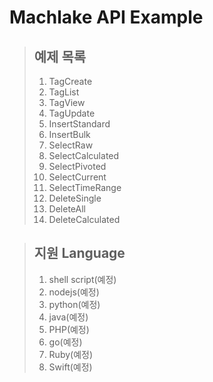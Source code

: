 # Machlake API Example

> ## 예제 목록 
> 1. TagCreate
> 1. TagList
> 1. TagView
> 1. TagUpdate
> 1. InsertStandard
> 1. InsertBulk
> 1. SelectRaw
> 1. SelectCalculated
> 1. SelectPivoted
> 1. SelectCurrent
> 1. SelectTimeRange
> 1. DeleteSingle
> 1. DeleteAll
> 1. DeleteCalculated

> ## 지원 Language
> 1. shell script(예정)
> 1. nodejs(예정)
> 1. python(예정)
> 1. java(예정)
> 1. PHP(예정)
> 1. go(예정)
> 1. Ruby(예정)
> 1. Swift(예정)